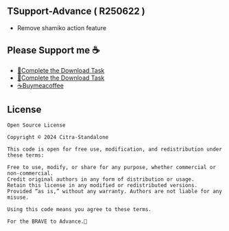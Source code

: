 ## TSupport-Advance ( R250622 )
- Remove shamiko action feature

## Please Support me ☕
- [📁Complete the Download Task](https://upfiles.com/kdkkd)
- [📁Complete the Download Task](https://upfiles.com/Cq2E)
- [☕Buymeacoffee](https://coff.ee/citra_standalone)

## License

```
Open Source License

Copyright © 2024 Citra-Standalone

This code is open for free use, modification, and redistribution under these terms:

Free to use, modify, or share for any purpose, whether commercial or non-commercial.
Credit original authors in any form of distribution or usage.
Retain this license in any modified or redistributed versions.
Provided “as is,” without any warranty. Authors are not liable for any misuse.

Using this code means you agree to these terms.
```
```
For the BRAVE to Advance.🍻
```